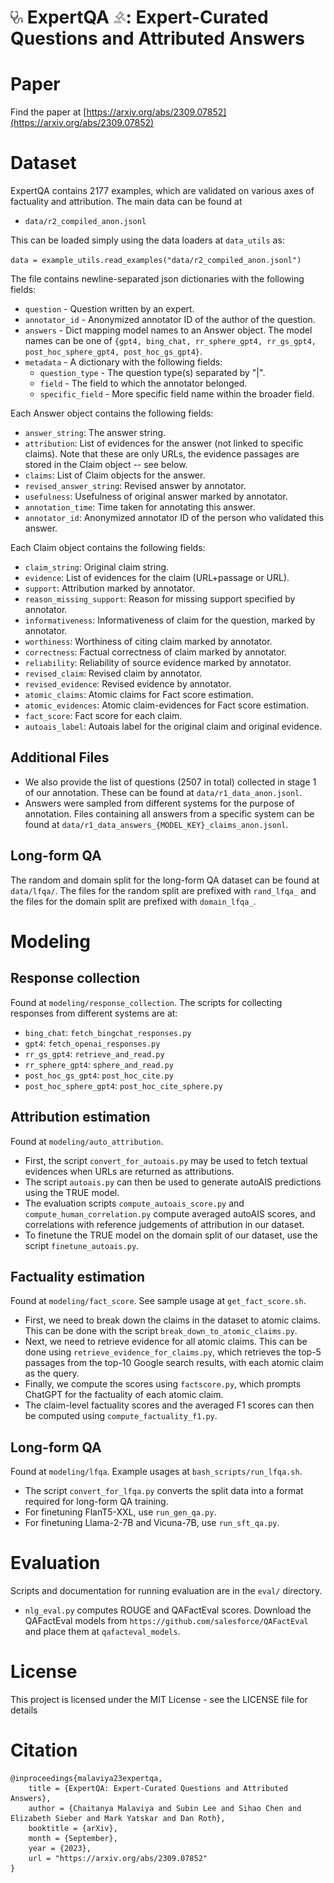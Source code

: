 # <img src="images/steth.png" alt="drawing" width="20"/> ExpertQA <img src="images/gavel.png" alt="drawing" width="20"/>: Expert-Curated Questions and Attributed Answers

# Paper
Find the paper at [https://arxiv.org/abs/2309.07852](https://arxiv.org/abs/2309.07852)

# Dataset

ExpertQA contains 2177 examples, which are validated on various axes of factuality and attribution. The main data can be found at 
* `data/r2_compiled_anon.jsonl`

This can be loaded simply using the data loaders at `data_utils` as:

```data = example_utils.read_examples("data/r2_compiled_anon.jsonl")```

The file contains newline-separated json dictionaries with the following fields:
* `question` - Question written by an expert.
* `annotator_id` - Anonymized annotator ID of the author of the question.
* `answers` - Dict mapping model names to an Answer object. The model names can be one of `{gpt4, bing_chat, rr_sphere_gpt4, rr_gs_gpt4, post_hoc_sphere_gpt4, post_hoc_gs_gpt4}`. 
* `metadata` - A dictionary with the following fields:
    * `question_type` - The question type(s) separated by "|".
    * `field` - The field to which the annotator belonged.
    * `specific_field` - More specific field name within the broader field.

Each Answer object contains the following fields:
* `answer_string`: The answer string.
* `attribution`: List of evidences for the answer (not linked to specific claims). Note that these are only URLs, the evidence passages are stored in the Claim object -- see below.
* `claims`: List of Claim objects for the answer.
* `revised_answer_string`: Revised answer by annotator.
* `usefulness`: Usefulness of original answer marked by annotator.
* `annotation_time`: Time taken for annotating this answer.
* `annotator_id`: Anonymized annotator ID of the person who validated this answer.

Each Claim object contains the following fields:
* `claim_string`: Original claim string.
* `evidence`: List of evidences for the claim (URL+passage or URL).
* `support`: Attribution marked by annotator.
* `reason_missing_support`: Reason for missing support specified by annotator.
* `informativeness`: Informativeness of claim for the question, marked by annotator.
* `worthiness`: Worthiness of citing claim marked by annotator.
* `correctness`: Factual correctness of claim marked by annotator.
* `reliability`: Reliability of source evidence marked by annotator.
* `revised_claim`: Revised claim by annotator.
* `revised_evidence`: Revised evidence by annotator.
* `atomic_claims`: Atomic claims for Fact score estimation.
* `atomic_evidences`: Atomic claim-evidences for Fact score estimation.
* `fact_score`: Fact score for each claim.
* `autoais_label`: Autoais label for the original claim and original evidence.

## Additional Files

* We also provide the list of questions (2507 in total) collected in stage 1 of our annotation. These can be found at `data/r1_data_anon.jsonl`.
* Answers were sampled from different systems for the purpose of annotation. Files containing all answers from a specific system can be found at `data/r1_data_answers_{MODEL_KEY}_claims_anon.jsonl`.

## Long-form QA

The random and domain split for the long-form QA dataset can be found at `data/lfqa/`. The files for the random split are prefixed with `rand_lfqa_` and the files for the domain split are prefixed with `domain_lfqa_`.

# Modeling

## Response collection

Found at `modeling/response_collection`. The scripts for collecting responses from different systems are at:
* `bing_chat`: `fetch_bingchat_responses.py`
* `gpt4`: `fetch_openai_responses.py`
* `rr_gs_gpt4`: `retrieve_and_read.py`
* `rr_sphere_gpt4`: `sphere_and_read.py`
* `post_hoc_gs_gpt4`: `post_hoc_cite.py`
* `post_hoc_sphere_gpt4`: `post_hoc_cite_sphere.py`

## Attribution estimation

Found at `modeling/auto_attribution`.
* First, the script `convert_for_autoais.py` may be used to fetch textual evidences when URLs are returned as attributions.
* The script `autoais.py` can then be used to generate autoAIS predictions using the TRUE model.
* The evaluation scripts `compute_autoais_score.py` and `compute_human_correlation.py` compute averaged autoAIS scores, and correlations with reference judgements of attribution in our dataset.
* To finetune the TRUE model on the domain split of our dataset, use the script `finetune_autoais.py`.

## Factuality estimation

Found at `modeling/fact_score`. See sample usage at `get_fact_score.sh`.
* First, we need to break down the claims in the dataset to atomic claims. This can be done with the script `break_down_to_atomic_claims.py`.
* Next, we need to retrieve evidence for all atomic claims. This can be done using `retrieve_evidence_for_claims.py`, which retrieves the top-5 passages from the top-10 Google search results, with each atomic claim as the query.
* Finally, we compute the scores using `factscore.py`, which prompts ChatGPT for the factuality of each atomic claim.
* The claim-level factuality scores and the averaged F1 scores can then be computed using `compute_factuality_f1.py`.

## Long-form QA

Found at `modeling/lfqa`. Example usages at `bash_scripts/run_lfqa.sh`.
* The script `convert_for_lfqa.py` converts the split data into a format required for long-form QA training.
* For finetuning FlanT5-XXL, use `run_gen_qa.py`.
* For finetuning Llama-2-7B and Vicuna-7B, use `run_sft_qa.py`.

# Evaluation

Scripts and documentation for running evaluation are in the `eval/` directory.
* `nlg_eval.py` computes ROUGE and QAFactEval scores. Download the QAFactEval models from `https://github.com/salesforce/QAFactEval` and place them at `qafacteval_models`.

# License
This project is licensed under the MIT License - see the LICENSE file for details

# Citation
```
@inproceedings{malaviya23expertqa,
    title = {ExpertQA: Expert-Curated Questions and Attributed Answers},
    author = {Chaitanya Malaviya and Subin Lee and Sihao Chen and Elizabeth Sieber and Mark Yatskar and Dan Roth},
    booktitle = {arXiv},
    month = {September},
    year = {2023},
    url = "https://arxiv.org/abs/2309.07852"
}
```
